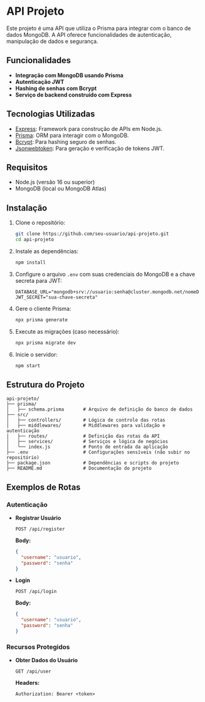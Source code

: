 # API Projeto

Este projeto é uma API que utiliza o Prisma para integrar com o banco de dados MongoDB. A API oferece funcionalidades de autenticação, manipulação de dados e segurança.

## Funcionalidades

- **Integração com MongoDB usando Prisma**
- **Autenticação JWT**
- **Hashing de senhas com Bcrypt**
- **Serviço de backend construído com Express**

## Tecnologias Utilizadas

- [Express](https://expressjs.com/): Framework para construção de APIs em Node.js.
- [Prisma](https://www.prisma.io/): ORM para interagir com o MongoDB.
- [Bcrypt](https://github.com/kelektiv/node.bcrypt.js): Para hashing seguro de senhas.
- [Jsonwebtoken](https://github.com/auth0/node-jsonwebtoken): Para geração e verificação de tokens JWT.

## Requisitos

- Node.js (versão 16 ou superior)
- MongoDB (local ou MongoDB Atlas)

## Instalação

1. Clone o repositório:
   ```bash
   git clone https://github.com/seu-usuario/api-projeto.git
   cd api-projeto
   ```

2. Instale as dependências:
   ```bash
   npm install
   ```

3. Configure o arquivo `.env` com suas credenciais do MongoDB e a chave secreta para JWT:
   ```env
   DATABASE_URL="mongodb+srv://usuario:senha@cluster.mongodb.net/nomeDoBanco"
   JWT_SECRET="sua-chave-secreta"
   ```

4. Gere o cliente Prisma:
   ```bash
   npx prisma generate
   ```

5. Execute as migrações (caso necessário):
   ```bash
   npx prisma migrate dev
   ```

6. Inicie o servidor:
   ```bash
   npm start
   ```

## Estrutura do Projeto

```plaintext
api-projeto/
├── prisma/
│   ├── schema.prisma       # Arquivo de definição do banco de dados
├── src/
│   ├── controllers/        # Lógica de controle das rotas
│   ├── middlewares/        # Middlewares para validação e autenticação
│   ├── routes/             # Definição das rotas da API
│   ├── services/           # Serviços e lógica de negócios
│   └── index.js            # Ponto de entrada da aplicação
├── .env                    # Configurações sensíveis (não subir no repositório)
├── package.json            # Dependências e scripts do projeto
├── README.md               # Documentação do projeto
```

## Exemplos de Rotas

### Autenticação

- **Registrar Usuário**
  ```http
  POST /api/register
  ```
  **Body:**
  ```json
  {
    "username": "usuario",
    "password": "senha"
  }
  ```

- **Login**
  ```http
  POST /api/login
  ```
  **Body:**
  ```json
  {
    "username": "usuario",
    "password": "senha"
  }
  ```

### Recursos Protegidos

- **Obter Dados do Usuário**
  ```http
  GET /api/user
  ```
  **Headers:**
  ```
  Authorization: Bearer <token>
  ```



